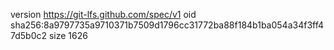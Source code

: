 version https://git-lfs.github.com/spec/v1
oid sha256:8a9797735a9710371b7509d1796cc31772ba88f184b1ba054a34f3ff47d5b0c2
size 1626

